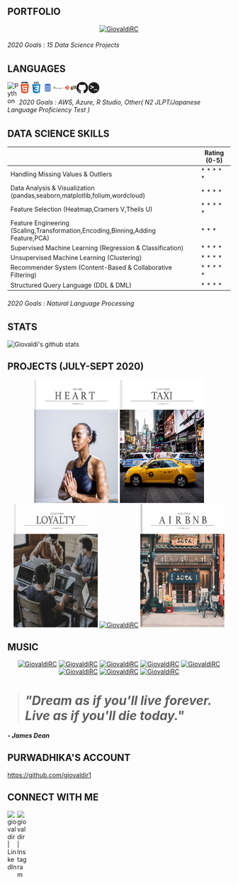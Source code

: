 ## PORTFOLIO 
<p align="center">
  <a href="https://github.com/giovaldir"><img src="https://github.com/giovaldir/giovaldir/blob/master/ezgif.com-video-to-gif-3.gif" alt="GiovaldiRC" width="800" height="350"></a>
</p>

###### 2020 Goals : 15 Data Science Projects

## LANGUAGES

<img align="left" alt="Python" width="26px" src="https://raw.githubusercontent.com/rhoit/mode-icons/dump/icons/python.png" />
<img align="left" alt="HTML5" width="26px" src="https://raw.githubusercontent.com/github/explore/80688e429a7d4ef2fca1e82350fe8e3517d3494d/topics/html/html.png" />
<img align="left" alt="CSS3" width="26px" src="https://raw.githubusercontent.com/github/explore/80688e429a7d4ef2fca1e82350fe8e3517d3494d/topics/css/css.png" />
<img align="left" alt="SQL" width="26px" src="https://raw.githubusercontent.com/github/explore/80688e429a7d4ef2fca1e82350fe8e3517d3494d/topics/sql/sql.png" />
<img align="left" alt="MongoDB" width="26px" src="https://raw.githubusercontent.com/github/explore/80688e429a7d4ef2fca1e82350fe8e3517d3494d/topics/mongodb/mongodb.png" />
<img align="left" alt="Git" width="26px" src="https://raw.githubusercontent.com/github/explore/80688e429a7d4ef2fca1e82350fe8e3517d3494d/topics/git/git.png" />
<img align="left" alt="GitHub" width="26px" src="https://raw.githubusercontent.com/github/explore/78df643247d429f6cc873026c0622819ad797942/topics/github/github.png" />
<img align="left" alt="Terminal" width="26px" src="https://raw.githubusercontent.com/github/explore/80688e429a7d4ef2fca1e82350fe8e3517d3494d/topics/terminal/terminal.png" />
<br />

###### 2020 Goals : AWS, Azure, R Studio, Other( N2 JLPT/Japanese Language Proficiency Test )

## DATA SCIENCE SKILLS
|  | Rating (0-5) |
| --- | --- |
| Handling Missing Values & Outliers | * * * * * |
| Data Analysis & Visualization (pandas,seaborn,matplotlib,folium,wordcloud) | * * * * |
| Feature Selection (Heatmap,Cramers V,Theils U) | * * * * * |
| Feature Engineering (Scaling,Transformation,Encoding,Binning,Adding Feature,PCA) | * * * |
| Supervised Machine Learning (Regression & Classification) | * * * * |
| Unsupervised Machine Learning (Clustering) | * * * * |
| Recommender System (Content-Based & Collaborative Filtering) | * * * * * |
| Structured Query Language (DDL & DML) | * * * * |

###### 2020 Goals : Natural Language Processing

## STATS
![Giovaldi's github stats](https://github-readme-stats.vercel.app/api?username=giovaldir&hide=issues&show_icons=true)

## PROJECTS (JULY-SEPT 2020)
<p align="center">
  <a href="https://github.com/giovaldir/DATA-SCIENCE-PROJECT-HEART-DISEASE"><img src="https://github.com/giovaldir/giovaldir/blob/master/heart-disease-cover.jpg" alt="GiovaldiRC" width="190" height="277"></a>
  <a href="https://github.com/giovaldir/DATA-SCIENCE-PROJECT-NYC-TAXI-FARE"><img src="https://github.com/giovaldir/giovaldir/blob/master/taxi-fare-cover-page-001.jpg" alt="GiovaldiRC" width="190" height="277"></a>
  <a href="https://github.com/giovaldir/DATA-SCIENCE-PROJECT-LOYALTY-MEMBERS"><img src="https://github.com/giovaldir/giovaldir/blob/master/loyalty-members-cover.jpg" alt="GiovaldiRC" width="190" height="277"></a>
  <a href="https://github.com/giovaldir/DATA-SCIENCE-PROJECT-CONSUMER-COMPLAINTS"><img src="https://github.com/giovaldir/giovaldir/blob/master/consumer-complaints-cover_page-0001.jpg" alt="GiovaldiRC" width="190" height="277"></a>
  <a href="https://github.com/giovaldir/FINAL-PROJECT-TOKYO-AIRBNB"><img src="https://github.com/giovaldir/giovaldir/blob/master/airbnb-tokyo-cover-page-001.jpg" alt="GiovaldiRC" width="190" height="277"></a>
  
</p>

## MUSIC
<p align="center">
  <a href="https://github.com/giovaldir"><img src="https://media.giphy.com/media/msMmMO2pOkSGs/giphy.gif" alt="GiovaldiRC" width="200" height="200"></a>
  <a href="https://github.com/giovaldir"><img src="https://media.giphy.com/media/3o85xG6L0squZzTlhS/giphy.gif" alt="GiovaldiRC" width="200" height="200"></a>
  <a href="https://github.com/giovaldir"><img src="https://media.giphy.com/media/NPSBznfytOtCo/giphy.gif" alt="GiovaldiRC" width="200" height="200"></a>
  <a href="https://github.com/giovaldir"><img src="https://media.giphy.com/media/l3mZ2Is34s0O9BOBq/giphy.gif" alt="GiovaldiRC" width="200" height="200"></a>
  <a href="https://github.com/giovaldir"><img src="https://media.giphy.com/media/8lKxX48wbDz27Bt1Zq/giphy.gif" alt="GiovaldiRC" width="200" height="200"></a>
  <a href="https://github.com/giovaldir"><img src="https://media.giphy.com/media/3oKIPAT50I1ss7q90Y/giphy.gif" alt="GiovaldiRC" width="200" height="200"></a>
  <a href="https://github.com/giovaldir"><img src="https://media.giphy.com/media/ITuFb81NvO0XS/giphy.gif" alt="GiovaldiRC" width="200" height="200"></a>
  <a href="https://github.com/giovaldir"><img src="https://media.giphy.com/media/l0K4juwy8VdN5Q9TW/giphy.gif" alt="GiovaldiRC" width="200" height="200"></a>
</p>


> # ***"Dream as if you'll live forever. Live as if you'll die today."*** 
##### - James Dean

## PURWADHIKA'S ACCOUNT

https://github.com/giovaldir1

## CONNECT WITH ME

[<img align="left" alt="giovaldir | LinkedIn" width="22px" src="https://cdn.jsdelivr.net/npm/simple-icons@v3/icons/linkedin.svg" />][linkedin]
[<img align="left" alt="giovaldir | Instagram" width="22px" src="https://cdn.jsdelivr.net/npm/simple-icons@v3/icons/instagram.svg" />][instagram]

[instagram]: https://www.instagram.com/giovaldirch
[linkedin]: https://www.linkedin.com/in/giovaldi-r-00263411a/


<br />
<br />

<!--
**giovaldir/giovaldir** is a ✨ _special_ ✨ repository because its `README.md` (this file) appears on your GitHub profile.


